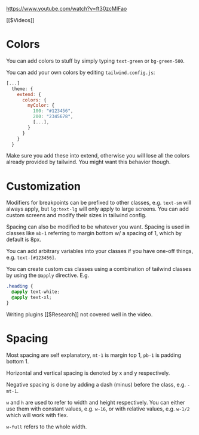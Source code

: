 https://www.youtube.com/watch?v=ft30zcMlFao

[[$Videos]]

# Colors

You can add colors to stuff by simply typing `text-green` or `bg-green-500`.

You can add your own colors by editing `tailwind.config.js`:

```js
[...]
  theme: {
    extend: {
      colors: {
	    myColor: {
	      100: "#123456",
	      200: "2345678",
	      [...],
	    }
	  }
    }
  }
```

Make sure you add these into extend, otherwise you will lose all the colors already provided by tailwind. You might want this behavior though.

# Customization

Modifiers for breakpoints can be prefixed to other classes, e.g. `text-sm` will always apply, but `lg:text-lg` will only apply to large screens. You can add custom screens and modify their sizes in tailwind config.

Spacing can also be modified to be whatever you want. Spacing is used in classes like `mb-1` referring to margin bottom w/ a spacing of 1, which by default is 8px.

You can add arbitrary variables into your classes if you have one-off things, e.g. `text-[#123456]`.

You can create custom css classes using a combination of tailwind classes by using the `@apply` directive. E.g.

```css
.heading {
  @apply text-white;
  @apply text-xl;
}
```

Writing plugins [[$Research]] not covered well in the video.

# Spacing

Most spacing are self explanatory, `mt-1` is margin top 1, `pb-1` is padding bottom 1.

Horizontal and vertical spacing is denoted by x and y respectively.

Negative spacing is done by adding a dash (minus) before the class, e.g. `-mt-1`.

`w` and `h` are used to refer to width and height respectively. You can either use them with constant values, e.g. `w-16`, or with relative values, e.g. `w-1/2` which will work with flex.

`w-full` refers to the whole width.
